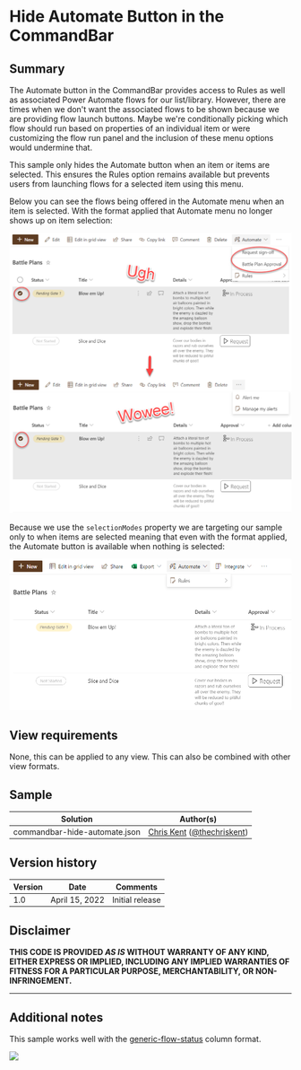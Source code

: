 # Hide Automate Button in the CommandBar

## Summary
The Automate button in the CommandBar provides access to Rules as well as associated Power Automate flows for our list/library. However, there are times when we don't want the associated flows to be shown because we are providing flow launch buttons. Maybe we're conditionally picking which flow should run based on properties of an individual item or were customizing the flow run panel and the inclusion of these menu options would undermine that.

This sample only hides the Automate button when an item or items are selected. This ensures the Rules option remains available but prevents users from launching flows for a selected item using this menu.

Below you can see the flows being offered in the Automate menu when an item is selected. With the format applied that Automate menu no longer shows up on item selection:

![screenshot of the sample](./assets/screenshot.png)

Because we use the `selectionModes` property we are targeting our sample only to when items are selected meaning that even with the format applied, the Automate button is available when nothing is selected:

![screenshot of no selection](./assets/screenshotNoSelection.png)

## View requirements

None, this can be applied to any view. This can also be combined with other view formats.

## Sample

Solution|Author(s)
--------|---------
commandbar-hide-automate.json | [Chris Kent](https://github.com/thechriskent) ([@thechriskent](https://twitter.com/thechriskent))

## Version history

Version|Date|Comments
-------|----|--------
1.0|April 15, 2022|Initial release

## Disclaimer
**THIS CODE IS PROVIDED *AS IS* WITHOUT WARRANTY OF ANY KIND, EITHER EXPRESS OR IMPLIED, INCLUDING ANY IMPLIED WARRANTIES OF FITNESS FOR A PARTICULAR PURPOSE, MERCHANTABILITY, OR NON-INFRINGEMENT.**

---

## Additional notes

This sample works well with the [generic-flow-status](../../column-samples/generic-flow-status/) column format.

<img src="https://pnptelemetry.azurewebsites.net/list-formatting/view-samples/commandbar-hide-automate" />
